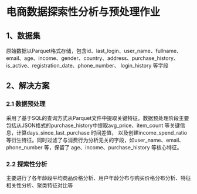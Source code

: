 # 电商数据探索性分析与预处理作业
## 1、数据集
原始数据以Parquet格式存储，包含id、last_login、user_name、fullname、email、age、income、gender、country、address、purchase_history、is_active、registration_date、phone_number、
login_history 等字段
## 2、解决方案
### 2.1 数据预处理
采用了基于SQL的查询方式从Parquet文件中提取关键特征。数据预处理阶段主要包括从JSON格式的purchase_history中提取avg_price、item_count 等关键信息，计算days_since_last_purchase 时间差值，
以及创建income_spend_ratio 等衍生特征。同时过滤了与消费行为分析无关的字段，如user_name、email、phone_number 等，保留了 age、income、purchase_history 等核心特征。
### 2.2 探索性分析
主要进行了各年龄段平均商品价格分析、用户年龄分布与购买价格分布分析、特征相关性分析、聚类特征对比等

